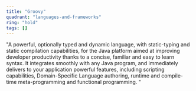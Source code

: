 ```yaml
---
title: "Groovy"
quadrant: "languages-and-frameworks"
ring: "hold"
tags: []
---
```


"A powerful, optionally typed and dynamic language, with static-typing and static compilation capabilities, for the Java platform aimed at improving developer productivity thanks to a concise, familiar and easy to learn syntax. It integrates smoothly with any Java program, and immediately delivers to your application powerful features, including scripting capabilities, Domain-Specific Language authoring, runtime and compile-time meta-programming and functional programming. "
